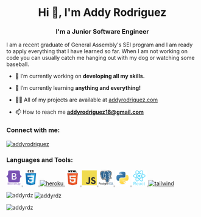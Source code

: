 <h1 align="center">Hi 👋, I'm Addy Rodriguez</h1>
<h3 align="center">I'm a Junior Software Engineer</h3>

<p>I am a recent graduate of General Assembly's SEI program and I am ready to apply everything that I have learned so far. When I am not working on code you can usually catch me hanging out with my dog or watching some baseball.</p>

- 🔭 I’m currently working on **developing all my skills.**

- 🌱 I’m currently learning **anything and everything!**

- 👨‍💻 All of my projects are available at [addyrodriguez.com](addyrodriguez.com)

- 📫 How to reach me **addyrodriguez18@gmail.com**

<h3 align="left">Connect with me:</h3>
<p align="left">
<a href="https://linkedin.com/in/addyrodriguez" target="blank"><img align="center" src="https://raw.githubusercontent.com/rahuldkjain/github-profile-readme-generator/master/src/images/icons/Social/linked-in-alt.svg" alt="addyrodriguez" height="30" width="40" /></a>
</p>

<h3 align="left">Languages and Tools:</h3>
<p align="left"> <a href="https://getbootstrap.com" target="_blank" rel="noreferrer"> <img src="https://raw.githubusercontent.com/devicons/devicon/master/icons/bootstrap/bootstrap-plain-wordmark.svg" alt="bootstrap" width="40" height="40"/> </a> <a href="https://www.w3schools.com/css/" target="_blank" rel="noreferrer"> <img src="https://raw.githubusercontent.com/devicons/devicon/master/icons/css3/css3-original-wordmark.svg" alt="css3" width="40" height="40"/> </a> <a href="https://heroku.com" target="_blank" rel="noreferrer"> <img src="https://www.vectorlogo.zone/logos/heroku/heroku-icon.svg" alt="heroku" width="40" height="40"/> </a> <a href="https://www.w3.org/html/" target="_blank" rel="noreferrer"> <img src="https://raw.githubusercontent.com/devicons/devicon/master/icons/html5/html5-original-wordmark.svg" alt="html5" width="40" height="40"/> </a> <a href="https://developer.mozilla.org/en-US/docs/Web/JavaScript" target="_blank" rel="noreferrer"> <img src="https://raw.githubusercontent.com/devicons/devicon/master/icons/javascript/javascript-original.svg" alt="javascript" width="40" height="40"/> </a> <a href="https://www.postgresql.org" target="_blank" rel="noreferrer"> <img src="https://raw.githubusercontent.com/devicons/devicon/master/icons/postgresql/postgresql-original-wordmark.svg" alt="postgresql" width="40" height="40"/> </a> <a href="https://www.python.org" target="_blank" rel="noreferrer"> <img src="https://raw.githubusercontent.com/devicons/devicon/master/icons/python/python-original.svg" alt="python" width="40" height="40"/> </a> <a href="https://reactjs.org/" target="_blank" rel="noreferrer"> <img src="https://raw.githubusercontent.com/devicons/devicon/master/icons/react/react-original-wordmark.svg" alt="react" width="40" height="40"/> </a> <a href="https://tailwindcss.com/" target="_blank" rel="noreferrer"> <img src="https://www.vectorlogo.zone/logos/tailwindcss/tailwindcss-icon.svg" alt="tailwind" width="40" height="40"/> </a> </p>

<p><img align="left" src="https://github-readme-stats.vercel.app/api/top-langs?username=addyrdz&show_icons=true&locale=en&layout=compact" alt="addyrdz" /></p>

<p>&nbsp;<img align="center" src="https://github-readme-stats.vercel.app/api?username=addyrdz&show_icons=true&locale=en" alt="addyrdz" /></p>

<p align="left"> <img src="https://komarev.com/ghpvc/?username=addyrdz&label=Profile%20views&color=0e75b6&style=flat" alt="addyrdz" /> </p>

